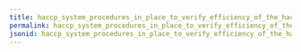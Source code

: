 ```yaml
---
title: haccp_system_procedures_in_place_to_verify_efficiency_of_the_haccp_system
permalink: haccp_system_procedures_in_place_to_verify_efficiency_of_the_haccp_system.html
jsonid: haccp_system_procedures_in_place_to_verify_efficiency_of_the_haccp_system
---
```


